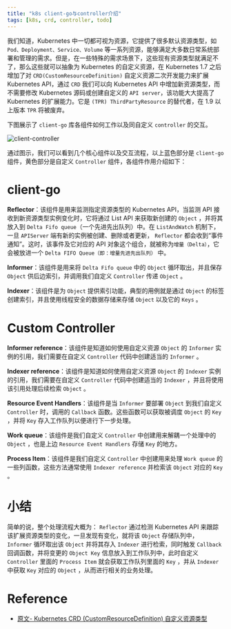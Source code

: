 ```yaml
---
title: "k8s client-go与controller介绍"
tags: [k8s, crd, controller, todo]
---
```



我们知道，Kubernetes 中一切都可视为资源，它提供了很多默认资源类型，如  `Pod、Deployment、Service、Volume` 等一系列资源，能够满足大多数日常系统部署和管理的需求。但是，在一些特殊的需求场景下，这些现有资源类型就满足不了，那么这些就可以抽象为 Kubernetes 的自定义资源，在 Kubernetes 1.7 之后增加了对 `CRD(CustomResourceDefinition)` 自定义资源二次开发能力来扩展 Kubernetes API，通过 `CRD` 我们可以向 Kubernetes API 中增加新资源类型，而不需要修改 Kubernetes 源码或创建自定义的 `API server`，该功能大大提高了 Kubernetes 的扩展能力。它是 `(TPR) ThirdPartyResource` 的替代者，在 1.9 以上版本 `TPR` 将被废弃。

下图展示了 `client-go` 库各组件如何工作以及同自定义 `controller` 的交互。 

![client-controller](http://www.iceyao.com.cn/img/posts/2019-01-15/1.png)

通过图示，我们可以看到几个核心组件以及交互流程，以上蓝色部分是 `client-go` 组件，黄色部分是自定义 `Controller` 组件，各组件作用介绍如下：

# client-go

**Reflector**：该组件是用来监测指定资源类型的 Kubernetes API，当监测 API 接收到新资源类型实例变化时，它将通过 List API 来获取新创建的 `Object` ，并将其放入到 `Delta Fifo queue`（一个先进先出队列）中。在 `ListAndWatch` 机制下，一旦 `APIServer` 端有新的实例被创建、删除或者更新， `Reflector` 都会收到“事件通知”。这时，该事件及它对应的 API 对象这个组合，就被称为`增量（Delta）`，它会被放进一个 `Delta FIFO Queue（即：增量先进先出队列）` 中。

**Informer**：该组件是用来将 `Delta Fifo queue` 中的 `Object` 循环取出，并且保存 `Object` 供后边索引，并调用我们自定义 `Controller` 传递 `Object` 。

**Indexer**：该组件是为 `Object` 提供索引功能，典型的用例就是通过 `Object` 的标签创建索引，并且使用线程安全的数据存储来存储 `Object` 以及它的 `Keys` 。

# Custom Controller

**Informer reference**：该组件是知道如何使用自定义资源 `Object` 的 `Informer` 实例的引用，我们需要在自定义 `Controller` 代码中创建适当的 `Informer` 。

**Indexer reference**：该组件是知道如何使用自定义资源 `Object` 的 `Indexer` 实例的引用，我们需要在自定义 `Controller` 代码中创建适当的 `Indexer` ，并且将使用该引用处理后续检索 `Object` 。

**Resource Event Handlers**：该组件是当 `Informer` 要部署 `Object` 到我们自定义 `Controller` 时，调用的 `Callback` 函数。这些函数可以获取被调度 `Object` 的 `Key` ，并将 `Key` 存入工作队列以便进行下一步处理。

**Work queue**：该组件是我们自定义 `Controller` 中创建用来解耦一个处理中的 `Object` ，也是上边 `Resource Event Handlers` 存储 `Key` 的地方。

**Process Item**：该组件是我们自定义 `Controller` 中创建用来处理 `Work queue` 的一些列函数，这些方法通常使用 `Indexer reference` 并检索该 `Object` 对应的 `Key` 。

# 小结
简单的说，整个处理流程大概为： `Reflector` 通过检测 Kubernetes API 来跟踪该扩展资源类型的变化，一旦发现有变化，就将该 `Object` 存储队列中， `Informer` 循环取出该 `Object` 并将其存入 `Indexer` 进行检索，同时触发 `Callback` 回调函数，并将变更的 `Object Key` 信息放入到工作队列中，此时自定义 `Controller` 里面的 `Process Item` 就会获取工作队列里面的 `Key` ，并从 `Indexer` 中获取 `Key` 对应的 `Object` ，从而进行相关的业务处理。

# Reference

- [原文- Kubernetes CRD (CustomResourceDefinition) 自定义资源类型](https://blog.csdn.net/aixiaoyang168/article/details/81875907)
